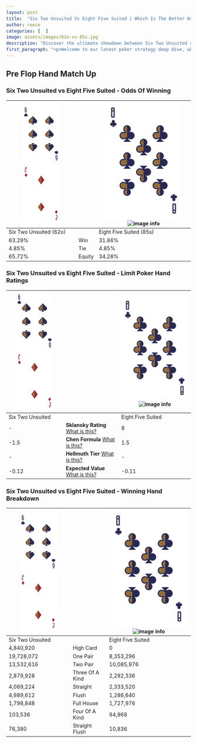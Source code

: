 ```yaml
---
layout: post
title:  "Six Two Unsuited Vs Eight Five Suited | Which Is The Better Hand In Poker? A Complete Guide"
author: reece
categories: [  ]
image: assets/images/62o-vs-85s.jpg
description: "Discover the ultimate showdown between Six Two Unsuited and Eight Five Suited in poker! Uncover the odds, strategies, and scenarios where one hand triumphs over the other. Get ready to up your poker game with this thrilling analysis."
first_paragraph: "<p>Welcome to our latest poker strategy deep dive, where we're pitting two distinct hands against each other in a high-stakes showdown: Six Two Unsuited vs Eight Five Suited.</p><p>In the dynamic world of poker, every decision counts, and knowing which hand holds the upper hand is key to your success at the table.</p><p>In this article, we'll dissect these two hands, explore the scenarios where one dominates the other, and equip you with the knowledge to make strategic choices that can tip the odds in your favor.</p><p>Get ready to unravel the intriguing dynamics of these poker hands and elevate your game to new heights.</p>"
---
```




[comment]: # (sp0)

## Pre Flop Hand Match Up

<div class="table hand-ratings" markdown="1"> 



### Six Two Unsuited vs Eight Five Suited - Odds Of Winning


    
| ![image info](assets/images/hand1/6.png) ![image info](assets/images/hand1/2o.png) |  | ![image info](assets/images/hand2/8.png) ![image info](assets/images/hand2/5s.png) |
| -------- | -------- | -------- |
| Six Two Unsuited (62o) |  | Eight Five Suited (85s) |
| 63.29% | Win | 31.86% |
| 4.85% | Tie | 4.85% |
| 65.72% | Equity | 34.28% |




[comment]: # (sp1)



### Six Two Unsuited vs Eight Five Suited - Limit Poker Hand Ratings


    
| ![image info](assets/images/hand1/6.png) ![image info](assets/images/hand1/2o.png) |  | ![image info](assets/images/hand2/8.png) ![image info](assets/images/hand2/5s.png) |
| -------- | -------- | -------- |
| Six Two Unsuited |  | Eight Five Suited |
| - | **Sklansky Rating** [What is this?](/sklansky-rating-explained) | 8 |
| -1.5 | **Chen Formula** [What is this?](/chen-formula-explained) | 1.5 |
| - | **Hellmuth Tier** [What is this?](/Hellmuth-tier-explained) | - |
| -0.12 | **Expected Value** [What is this?](/expected-value-explained) | -0.11 |




[comment]: # (sp2)



### Six Two Unsuited vs Eight Five Suited - Winning Hand Breakdown


    
| ![image info](assets/images/hand1/6.png) ![image info](assets/images/hand1/2o.png) |  | ![image info](assets/images/hand2/8.png) ![image info](assets/images/hand2/5s.png) |
| -------- | -------- | -------- |
| Six Two Unsuited |  | Eight Five Suited |
| 4,840,920 | High Card | 0 |
| 19,728,072 | One Pair | 8,353,296 |
| 13,532,616 | Two Pair | 10,085,976 |
| 2,879,928 | Three Of A Kind | 2,292,336 |
| 4,069,224 | Straight | 2,333,520 |
| 4,989,612 | Flush | 1,286,640 |
| 1,798,848 | Full House | 1,727,976 |
| 103,536 | Four Of A Kind | 94,968 |
| 76,380 | Straight Flush | 10,836 |




[comment]: # (sp3)



</div>

[comment]: # (sp4)



[comment]: # (sp5)

